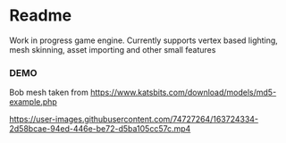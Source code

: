 # Readme

Work in progress game engine. Currently supports vertex based lighting, mesh skinning, asset importing and other small features

### DEMO
Bob mesh taken from https://www.katsbits.com/download/models/md5-example.php


https://user-images.githubusercontent.com/74727264/163724334-2d58bcae-94ed-446e-be72-d5ba105cc57c.mp4

